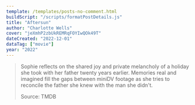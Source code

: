 ```yaml
---
template: /templates/posts-no-comment.html
buildScript: "/scripts/formatPostDetails.js"
title: "Aftersun"
author: "Charlotte Wells"
cover: "jeXmhP2zbUkREMRqFOYIwQOk49T"
dateCreated: "2022-12-01"
dataTag: ["movie"]
year: "2022"
---
```


> Sophie reflects on the shared joy and private melancholy of a holiday she took with her father twenty years earlier. Memories real and imagined fill the gaps between miniDV footage as she tries to reconcile the father she knew with the man she didn't.
>
> Source: TMDB
